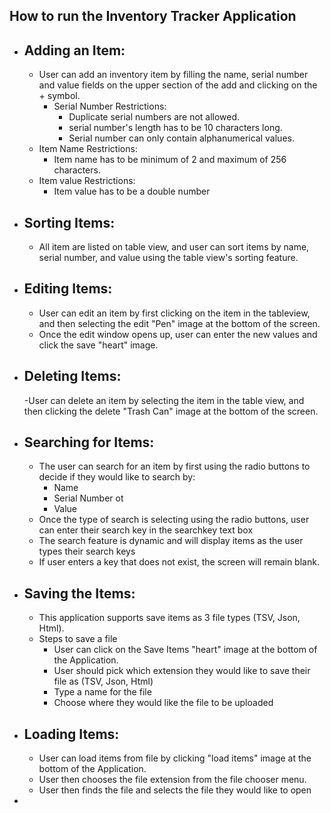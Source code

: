 How to run the Inventory Tracker Application
  -  
- Adding an Item:
  -
    - User can add an inventory item by filling the name, serial number and value fields on the upper section of the add and clicking on the + symbol. 
      - Serial Number Restrictions:
        - Duplicate serial numbers are not allowed.
        - serial number's length has to be 10 characters long.
        - Serial number can only contain alphanumerical values.
    - Item Name Restrictions:
      - Item name has to be minimum of 2 and maximum of 256 characters.
    - Item value Restrictions:
      - Item value has to be a double number
  
- Sorting Items:
  -
  - All item are listed on table view, and user can sort items by name, serial number, and value using the table view's sorting feature.
- Editing Items:
  -
  - User can edit an item by first clicking on the item in the tableview, and then selecting the edit "Pen" image at the bottom of the screen.
  - Once the edit window opens up, user can enter the new values and click the save "heart" image.
  
- Deleting Items:
  -
  -User can delete an item by selecting the item in the table view, and then clicking the delete "Trash Can" image at the bottom of the screen.
- Searching for Items:
  -
  - The user can search for an item by first using the radio buttons to decide if they would like to search by:
    - Name
    - Serial Number ot
    - Value
  - Once the type of search is selecting using the radio buttons, user can enter their search key in the searchkey text box
  - The search feature is dynamic and will display items as the user types their search keys
  - If user enters a key that does not exist, the screen will remain blank.
- Saving the Items:
  -
  - This application supports save items as 3 file types (TSV, Json, Html).
  - Steps to save a file
      - User can click on the Save Items "heart" image at the bottom of the Application.
      - User should pick which extension they would like to save their file as (TSV, Json, Html)
      - Type a name for the file
      - Choose where they would like the file to be uploaded
- Loading Items:
  -
  - User can load items from file by clicking "load items" image at the bottom of the Application.
  - User then chooses the file extension from the file chooser menu.
  - User then finds the file and selects the file they would like to open
- 